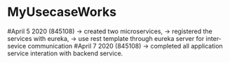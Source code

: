 # MyUsecaseWorks

#April 5 2020 (845108)
	-> created two microservices,
	-> registered the services with eureka,
	-> use rest template through eureka server for 
                        inter-sevice communication
#April 7 2020 (845108)
	-> completed all application service 
	    interation with backend service.
	